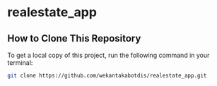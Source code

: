 # realestate_app

## How to Clone This Repository

To get a local copy of this project, run the following command in your terminal:

```bash
git clone https://github.com/wekantakabotdis/realestate_app.git

